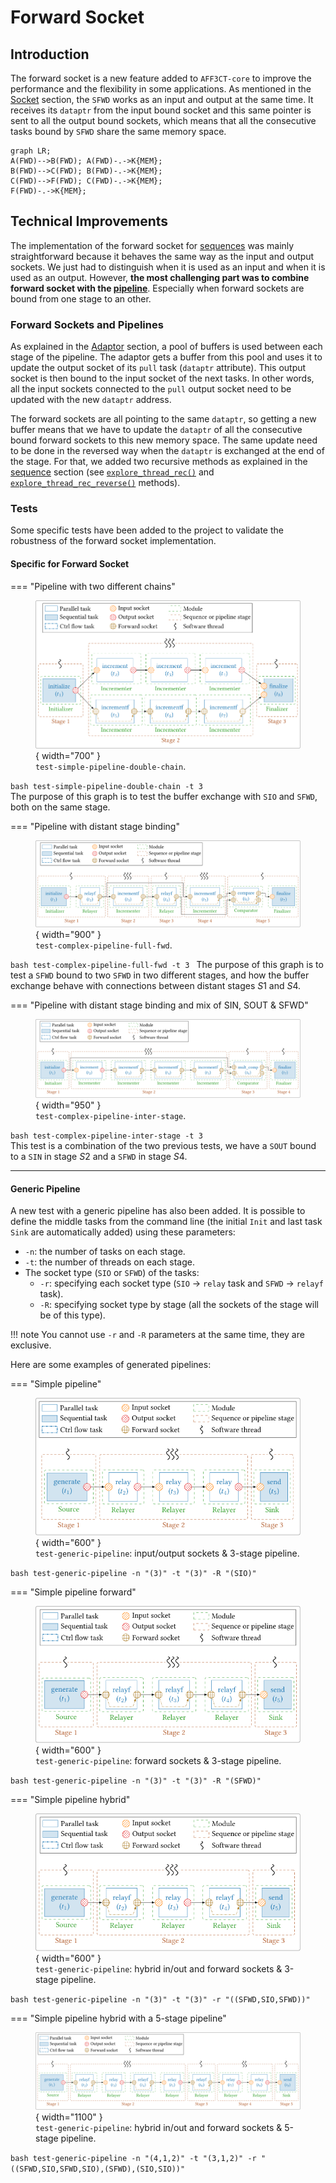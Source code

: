 # Forward Socket 

## Introduction

The forward socket is a new feature added to `AFF3CT-core` to improve the
performance and the flexibility in some applications. As mentioned in the 
[Socket](socket.md) section, the `SFWD` works as an input and output at the same 
time. It receives its `dataptr` from the input bound socket and this same 
pointer is sent to all the output bound sockets, which means that all the 
consecutive tasks bound by `SFWD` share the same memory space.

```mermaid
graph LR;
A(FWD)-->B(FWD); A(FWD)-.->K{MEM};
B(FWD)-->C(FWD); B(FWD)-.->K{MEM};
C(FWD)-->F(FWD); C(FWD)-.->K{MEM};
F(FWD)-.->K{MEM};
```

## Technical Improvements

The implementation of the forward socket for [sequences](sequence.md) was mainly 
straightforward because it behaves the same way as the input and output sockets. 
We just had to distinguish when it is used as an input and when it is used as an 
output. However, **the most challenging part was to combine forward socket with 
the [pipeline](pipeline.md)**. Especially when forward sockets are bound from 
one stage to an other.

### Forward Sockets and Pipelines

As explained in the [Adaptor](pipeline.md#Adaptor) section, a pool of buffers 
is used between each stage of the pipeline. The adaptor gets a buffer from 
this pool and uses it to update the output socket of its `pull` task 
(`dataptr` attribute). This output socket is then bound to the input socket of 
the next tasks. In other words, all the input sockets connected to the `pull` 
output socket need to be updated with the new `dataptr` address.

The forward sockets are all pointing to the same `dataptr`, so getting a new 
buffer means that we have to update the `dataptr` of all the consecutive bound 
forward sockets to this new memory space. The same update need to be done in the
reversed way when the `dataptr` is exchanged at the end of the stage. For that, 
we added two recursive methods as explained in the [sequence](sequence.md) 
section (see [`explore_thread_rec()`](sequence.md#Explore_thread_rec) and 
[`explore_thread_rec_reverse()`](sequence.md#Explore_thread_rec_reverse) 
methods).

### Tests

Some specific tests have been added to the project to validate the robustness of 
the forward socket implementation.

#### Specific for Forward Socket

=== "Pipeline with two different chains"
    <figure markdown>
      ![double chain](./assets/pipeline_double_chain.svg){ width="700" }
      <figcaption>`test-simple-pipeline-double-chain`.</figcaption>
    </figure>
    ```bash
    test-simple-pipeline-double-chain -t 3
    ```  
    The purpose of this graph is to test the buffer exchange with `SIO` and
    `SFWD`, both on the same stage.

=== "Pipeline with distant stage binding" 
    <figure markdown>
      ![forward inter stage](./assets/pipeline_inter_stage_fwd.svg){ width="900" }
      <figcaption>`test-complex-pipeline-full-fwd`.</figcaption>
    </figure>
    ```bash
    test-complex-pipeline-full-fwd -t 3
    ``` 
    The purpose of this graph is to test a `SFWD` bound to two `SFWD` in two
    different stages, and how the buffer exchange behave with connections
    between distant stages $S1$ and $S4$.  

=== "Pipeline with distant stage binding and mix of SIN, SOUT & SFWD"
    <figure markdown>
      ![double inter stage](./assets/pipeline_inter_stage_complex.svg){ width="950" }
      <figcaption>`test-complex-pipeline-inter-stage`.</figcaption>
    </figure>
    ```bash
    test-complex-pipeline-inter-stage -t 3
    ```  
    This test is a combination of the two previous tests, we have a `SOUT` bound
    to a `SIN` in stage $S2$ and a `SFWD` in stage $S4$.

----

#### Generic Pipeline

A new test with a generic pipeline has also been added. It is possible to define 
the middle tasks from the command line (the initial `Init` and last task `Sink` 
are automatically added) using these parameters:

- `-n`: the number of tasks on each stage.
- `-t`: the number of threads on each stage.
- The socket type (`SIO` or `SFWD`) of the tasks:
    - `-r`: specifying each socket type (`SIO` $\rightarrow$ `relay` task and 
            `SFWD` $\rightarrow$  `relayf` task).
    - `-R`: specifying socket type by stage (all the sockets of the stage will
      be of this type).

!!! note
    You cannot use `-r` and `-R` parameters at the same time, they are 
    exclusive.

Here are some examples of generated pipelines:

=== "Simple pipeline" 
    <figure markdown>
      ![simple pipeline io](./assets/simple_pipeline_io.svg){ width="600" }
      <figcaption>`test-generic-pipeline`: input/output sockets & 3-stage pipeline.</figcaption>
    </figure>
    ```bash
    test-generic-pipeline -n "(3)" -t "(3)" -R "(SIO)"
    ```

=== "Simple pipeline forward"
    <figure markdown>
      ![simple pipeline fwd](./assets/simple_pipeline_fwd.svg){ width="600" }
      <figcaption>`test-generic-pipeline`: forward sockets & 3-stage pipeline.</figcaption>
    </figure>
    ```bash
    test-generic-pipeline -n "(3)" -t "(3)" -R "(SFWD)"
    ```

=== "Simple pipeline hybrid"
    <figure markdown>
      ![simple pipeline hybrid](./assets/simple_pipeline_hybrid.svg){ width="600" }
      <figcaption>`test-generic-pipeline`: hybrid in/out and forward sockets & 3-stage pipeline.</figcaption>
    </figure>
    ```bash
    test-generic-pipeline -n "(3)" -t "(3)" -r "((SFWD,SIO,SFWD))"
    ```

=== "Simple pipeline hybrid with a 5-stage pipeline"
    <figure markdown>
      ![simple pipeline hybrid](./assets/simple_pipeline_hybrid_5_stages.svg){ width="1100" }
      <figcaption>`test-generic-pipeline`: hybrid in/out and forward sockets & 5-stage pipeline.</figcaption>
    </figure>
    ```bash
    test-generic-pipeline -n "(4,1,2)" -t "(3,1,2)" -r "((SFWD,SIO,SFWD,SIO),(SFWD),(SIO,SIO))"
    ```
